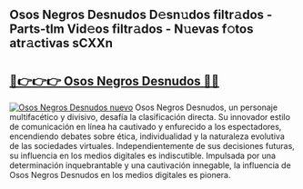 ## Osos Negros Desnudos D𝚎sn𝚞dos filtr𝚊dos - Parts-tlm Vid𝚎os filtr𝚊dos - N𝚞evas f𝚘tos atr𝚊ctivas sCXXn

# <h2><a href="http://mb6r7p.tromn.icu/?c=Osos+Negros+Desnudos">🔗👉👉👉 Osos Negros Desnudos 🔗🔗</a></h2>

[![Osos Negros Desnudos nuevo](https://i.imgur.com/pEAQMta.gif)](http://mb6r7p.tromn.icu/?c=Osos+Negros+Desnudos)
Osos Negros Desnudos, un personaje multifacético y divisivo, desafía la clasificación directa. Su innovador estilo de comunicación en línea ha cautivado y enfurecido a los espectadores, encendiendo debates sobre ética, individualidad y la naturaleza evolutiva de las sociedades virtuales. Independientemente de sus decisiones futuras, su influencia en los medios digitales es indiscutible. Impulsada por una determinación inquebrantable y una cautivación innegable, la influencia de Osos Negros Desnudos en los medios digitales es pionera.
